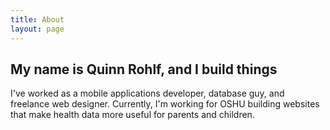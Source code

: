 ```yaml
---
title: About
layout: page
---
```

## My name is Quinn Rohlf, and I build things

I've worked as a mobile applications developer, database guy, and freelance web designer. Currently, I'm working for OSHU building websites that make health data more useful for parents and children. 